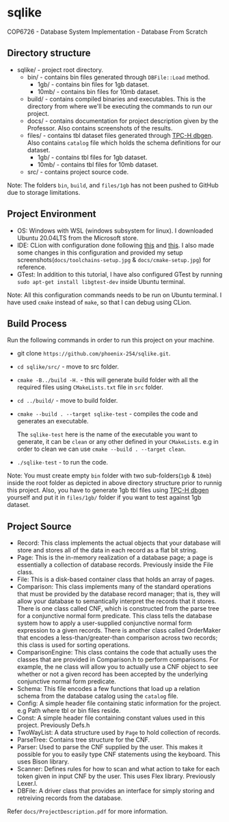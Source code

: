 # sqlike
COP6726 - Database System Implementation - Database From Scratch

## Directory structure
- sqlike/ - project root directory.
    - bin/ - contains bin files generated through `DBFile::Load` method.
        - 1gb/ - contains bin files for 1gb dataset.
        - 10mb/ - contains bin files for 10mb dataset.
    - build/ - contains compiled binaries and executables. This is the directory from where we'll be executing the commands to run our project.
    - docs/ - contains documentation for project description given by the Professor. Also contains screenshots of the results. 
    - files/ - contains tbl dataset files generated through [TPC-H dbgen](https://github.com/electrum/tpch-dbgen). Also contains `catalog` file which holds the schema definitions for our dataset.
        - 1gb/ - contains tbl files for 1gb dataset.
        - 10mb/ - contains tbl files for 10mb dataset. 
    - src/ - contains project source code.
   
Note: The folders `bin`, `build`, and `files/1gb` has not been pushed to GitHub due to storage limitations.

## Project Environment
- OS: Windows with WSL (windows subsystem for linux). I downloaded Ubuntu 20.04LTS from the Microsoft store.
- IDE: CLion with configuration done following [this](https://www.youtube.com/watch?v=xnwoCuHeHuY) and [this](https://github.com/JetBrains/clion-wsl/blob/master/ubuntu_setup_env.sh). I also made some changes in this configuration and provided my setup screenshots(`docs/toolchains-setup.jpg` & `docs/cmake-setup.jpg`) for reference.
- GTest: In addition to this tutorial, I have also configured GTest by running `sudo apt-get install libgtest-dev` inside Ubuntu terminal.

Note: All this configuration commands needs to be run on Ubuntu terminal. I have used `cmake` instead of `make`, so that I can debug using CLion.

## Build Process
Run the following commands in order to run this project on your machine.
- git clone `https://github.com/phoenix-254/sqlike.git`.
- `cd sqlike/src/` - move to src folder.
- `cmake -B../build -H.` - this will generate build folder with all the required files using `CMakeLists.txt` file in `src` folder.
- `cd ../build/` - move to build folder.
- `cmake --build . --target sqlike-test` - compiles the code and generates an executable. 

    The `sqlike-test` here is the name of the executable you want to generate, it can be `clean` or any other defined in your `CMakeLists`. e.g in order to clean we can use `cmake --build . --target clean`.
- `./sqlike-test` - to run the code.

Note: You must create empty `bin` folder with two sub-folders(`1gb` & `10mb`) inside the root folder as depicted in above directory structure prior to runnig this project. Also, you have to generate 1gb tbl files using [TPC-H dbgen](https://github.com/electrum/tpch-dbgen) yourself and put it in `files/1gb/` folder if you want to test against 1gb dataset.

## Project Source
- Record: This class implements the actual objects that your database will store and stores all of the data in each record as a flat bit string.
- Page: This is the in-memory realization of a database page; a page is essentially a collection of database records. Previously inside the File class.
- File: This is a disk-based container class that holds an array of pages.
- Comparison: This class implements many of the standard operations that must be provided by the database record manager; that is, they will allow your database to semantically interpret the records that it stores. There is one class called CNF, which is constructed from the parse tree for a conjunctive normal form predicate. This class tells the database system how to apply a user-supplied conjunctive normal form expression to a given records. There is another class called OrderMaker that encodes a less-than/greater-than comparison across two records; this class is used for sorting operations.
- ComparisonEngine: This class contains the code that actually uses the classes that are provided in Comparison.h to perform comparisons. For example, the ne class will allow you to actually use a CNF object to see whether or not a given record has been accepted by the underlying conjunctive normal form predicate.
- Schema: This file encodes a few functions that load up a relation schema from the database catalog using the `catalog` file.
- Config: A simple header file containing static information for the project. e.g Path where tbl or bin files reside.
- Const: A simple header file containing constant values used in this project. Previously Defs.h
- TwoWayList: A data structure used by `Page` to hold collection of records.
- ParseTree: Contains tree structure for the CNF.
- Parser: Used to parse the CNF supplied by the user. This makes it possible for you to easily type CNF statements using the keyboard. This uses Bison library.
- Scanner: Defines rules for how to scan and what action to take for each token given in input CNF by the user. This uses Flex library. Previously Lexer.l.
- DBFile: A driver class that provides an interface for simply storing and retreiving records from the database.

Refer `docs/ProjectDescription.pdf` for more information.
